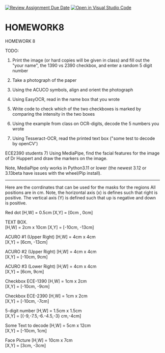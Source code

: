 [![Review Assignment Due Date](https://classroom.github.com/assets/deadline-readme-button-22041afd0340ce965d47ae6ef1cefeee28c7c493a6346c4f15d667ab976d596c.svg)](https://classroom.github.com/a/qmA6zave)
[![Open in Visual Studio Code](https://classroom.github.com/assets/open-in-vscode-2e0aaae1b6195c2367325f4f02e2d04e9abb55f0b24a779b69b11b9e10269abc.svg)](https://classroom.github.com/online_ide?assignment_repo_id=17186275&assignment_repo_type=AssignmentRepo)
# HOMEWORK8
HOMEWORK 8

TODO:
1) Print the image (or hard copies will be given in class) and fill out the "your name", the 1390 vs 2390 checkbox, and enter a random 5 digit number

2) Take a photograph of the paper

3) Using the ACUCO symbols, align and orient the photograph 

4) Using EasyOCR, read in the name box that you wrote

5) Write code to check which of the two checkboxes is marked by comparing the intensity in the two boxes

6) Using the example from class on OCR-digits, decode the 5 numbers you wrote

6) Using Tesseract-OCR, read the printed text box ("some test to decode by openCV')

ECE2390 students
7) Using MediaPipe, find the facial features for the image of Dr Huppert and draw the markers on the image.

Note, MediaPipe only works in Python3.11 or lower (the newest 3.12 or 3.13beta have issues with the wheel/Pip install).

---------------------------

Here are the corrdinates that can be used for the masks for the regions 
All positions are in cm.  Note, the horizontal axis (x) is defines such that right is positive.  The vertical axis (Y) is defined such that up is negative and down is positive.

Red dot
[H,W] = 0.5cm
[X,Y] = [0cm , 0cm]

TEXT BOX.  
[H,W] = 2cm x 10cm 
[X,Y] = [-10cm, -13cm]

ACURO #1 (Upper Right)
[H,W] = 4cm x 4cm	
[X,Y] = [6cm, -13cm]

ACURO #2 (Upper Right)
[H,W] = 4cm x 4cm	
[X,Y] = [-10cm, 9cm]

ACURO #3 (Lower Right)
[H,W] = 4cm x 4cm	
[X,Y] = [6cm, 9cm]

Checkbox ECE-1390
[H,W] = 1cm x 2cm	
[X,Y] = [-10cm, -9cm]

Checkbox ECE-2390
[H,W] = 1cm x 2cm	
[X,Y] = [-10cm, -7cm]

5-digit number
[H,W] = 1.5cm x 1.5cm	
[X,Y] = [{-9,-7.5,-6.-4.5,-3} cm,-4cm]

Some Text to decode
[H,W] = 5cm x 12cm	
[X,Y] = [-10cm, 1cm]

Face Picture
[H,W] = 10cm x 7cm	
[X,Y] = [3cm, -3cm]


